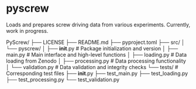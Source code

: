 # pyscrew
Loads and prepares screw driving data from various experiments. Currently, work in progress.

PyScrew/
├── LICENSE
├── README.md
├── pyproject.toml
├── src/
│   └── pyscrew/
│       ├── __init__.py      # Package initialization and version
│       ├── main.py          # Main interface and high-level functions
│       ├── loading.py       # Data loading from Zenodo
│       ├── processing.py    # Data processing functionality
│       └── validation.py    # Data validation and integrity checks
└── tests/                   # Corresponding test files
    ├── __init__.py
    ├── test_main.py
    ├── test_loading.py
    ├── test_processing.py
    └── test_validation.py